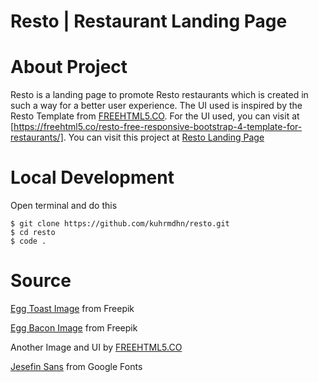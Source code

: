 # Resto | Restaurant Landing Page

# About Project
Resto is a landing page to promote Resto restaurants which is created in such a way for a better user experience. The UI used is inspired by the Resto Template from [FREEHTML5.CO](https://freehtml5.co/). For the UI used, you can visit at [https://freehtml5.co/resto-free-responsive-bootstrap-4-template-for-restaurants/]. You can visit this project at [Resto Landing Page](https://resto-pages.vercel.app/)

# Local Development
Open terminal and do this
```
$ git clone https://github.com/kuhrmdhn/resto.git
$ cd resto
$ code .
```

# Source
[Egg Toast Image](https://www.freepik.com/free-photo/sandwich-with-egg-served-with-lettuce_7608193.htm#page=2&query=breakfast%20food&position=3&from_view=search&track=ais) from Freepik

[Egg Bacon Image](https://www.freepik.com/free-photo/english-breakfast-toast-egg-bacon-vegetables-rustic-style-wooden-table_7681555.htm#page=2&query=breakfast%20food&position=12&from_view=search&track=ais#position=12&page=2&query=breakfast%20food) from Freepik

Another Image and UI by [FREEHTML5.CO](https://freehtml5.co/resto-free-responsive-bootstrap-4-template-for-restaurants/)

[Jesefin Sans](https://fonts.google.com/specimen/Josefin+Sans?query=josefin) from Google Fonts
